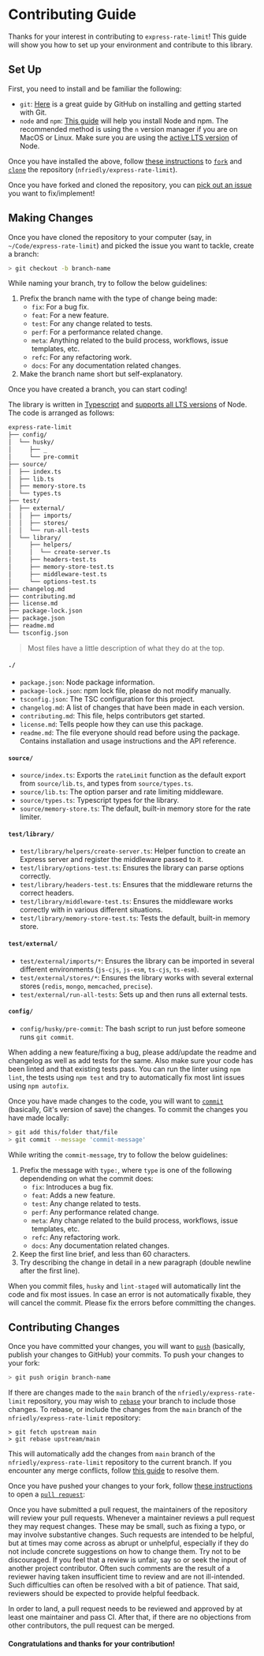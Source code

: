 # Contributing Guide

Thanks for your interest in contributing to `express-rate-limit`! This guide
will show you how to set up your environment and contribute to this library.

## Set Up

First, you need to install and be familiar the following:

- `git`: [Here](https://github.com/git-guides) is a great guide by GitHub on
  installing and getting started with Git.
- `node` and `npm`:
  [This guide](https://nodejs.org/en/download/package-manager/) will help you
  install Node and npm. The recommended method is using the `n` version manager
  if you are on MacOS or Linux. Make sure you are using the
  [active LTS version](https://github.com/nodejs/Release#release-schedule) of
  Node.

Once you have installed the above, follow
[these instructions](https://docs.github.com/en/get-started/quickstart/fork-a-repo)
to
[`fork`](https://docs.github.com/en/pull-requests/collaborating-with-pull-requests/working-with-forks)
and [`clone`](https://github.com/git-guides/git-clone) the repository
(`nfriedly/express-rate-limit`).

Once you have forked and cloned the repository, you can
[pick out an issue](https://github.com/nfriedly/express-rate-limit/issues?q=is%3Aissue+is%3Aopen+sort%3Aupdated-desc)
you want to fix/implement!

## Making Changes

Once you have cloned the repository to your computer (say, in
`~/Code/express-rate-limit`) and picked the issue you want to tackle, create a
branch:

```sh
> git checkout -b branch-name
```

While naming your branch, try to follow the below guidelines:

1. Prefix the branch name with the type of change being made:
   - `fix`: For a bug fix.
   - `feat`: For a new feature.
   - `test`: For any change related to tests.
   - `perf`: For a performance related change.
   - `meta`: Anything related to the build process, workflows, issue templates,
     etc.
   - `refc`: For any refactoring work.
   - `docs`: For any documentation related changes.
2. Make the branch name short but self-explanatory.

Once you have created a branch, you can start coding!

The library is written in
[Typescript](https://github.com/microsoft/TypeScript#readme) and
[supports all LTS versions](https://github.com/nodejs/Release#release-schedule)
of Node. The code is arranged as follows:

```sh
express-rate-limit
├── config/
│  └── husky/
│     ├── _
│     └── pre-commit
├── source/
│  ├── index.ts
│  ├── lib.ts
│  ├── memory-store.ts
│  └── types.ts
├── test/
│  ├── external/
│  │  ├── imports/
│  │  ├── stores/
│  │  └── run-all-tests
│  └── library/
│     ├── helpers/
│     │  └── create-server.ts
│     ├── headers-test.ts
│     ├── memory-store-test.ts
│     ├── middleware-test.ts
│     └── options-test.ts
├── changelog.md
├── contributing.md
├── license.md
├── package-lock.json
├── package.json
├── readme.md
└── tsconfig.json
```

> Most files have a little description of what they do at the top.

#### `./`

- `package.json`: Node package information.
- `package-lock.json`: npm lock file, please do not modify manually.
- `tsconfig.json`: The TSC configuration for this project.
- `changelog.md`: A list of changes that have been made in each version.
- `contributing.md`: This file, helps contributors get started.
- `license.md`: Tells people how they can use this package.
- `readme.md`: The file everyone should read before using the package. Contains
  installation and usage instructions and the API reference.

#### `source/`

- `source/index.ts`: Exports the `rateLimit` function as the default export from
  `source/lib.ts`, and types from `source/types.ts`.
- `source/lib.ts`: The option parser and rate limiting middleware.
- `source/types.ts`: Typescript types for the library.
- `source/memory-store.ts`: The default, built-in memory store for the rate
  limiter.

#### `test/library/`

- `test/library/helpers/create-server.ts`: Helper function to create an Express
  server and register the middleware passed to it.
- `test/library/options-test.ts`: Ensures the library can parse options
  correctly.
- `test/library/headers-test.ts`: Ensures that the middleware returns the
  correct headers.
- `test/library/middleware-test.ts`: Ensures the middleware works correctly with
  in various different situations.
- `test/library/memory-store-test.ts`: Tests the default, built-in memory store.

#### `test/external/`

- `test/external/imports/*`: Ensures the library can be imported in several
  different environments (`js-cjs`, `js-esm`, `ts-cjs`, `ts-esm`).
- `test/external/stores/*`: Ensures the library works with several external
  stores (`redis`, `mongo`, `memcached`, `precise`).
- `test/external/run-all-tests`: Sets up and then runs all external tests.

#### `config/`

- `config/husky/pre-commit`: The bash script to run just before someone runs
  `git commit`.

When adding a new feature/fixing a bug, please add/update the readme and
changelog as well as add tests for the same. Also make sure your code has been
linted and that existing tests pass. You can run the linter using `npm lint`,
the tests using `npm test` and try to automatically fix most lint issues using
`npm autofix`.

Once you have made changes to the code, you will want to
[`commit`](https://github.com/git-guides/git-commit) (basically, Git's version
of save) the changes. To commit the changes you have made locally:

```sh
> git add this/folder that/file
> git commit --message 'commit-message'
```

While writing the `commit-message`, try to follow the below guidelines:

1. Prefix the message with `type:`, where `type` is one of the following
   dependending on what the commit does:
   - `fix`: Introduces a bug fix.
   - `feat`: Adds a new feature.
   - `test`: Any change related to tests.
   - `perf`: Any performance related change.
   - `meta`: Any change related to the build process, workflows, issue
     templates, etc.
   - `refc`: Any refactoring work.
   - `docs`: Any documentation related changes.
2. Keep the first line brief, and less than 60 characters.
3. Try describing the change in detail in a new paragraph (double newline after
   the first line).

When you commit files, `husky` and `lint-staged` will automatically lint the
code and fix most issues. In case an error is not automatically fixable, they
will cancel the commit. Please fix the errors before committing the changes.

## Contributing Changes

Once you have committed your changes, you will want to
[`push`](https://github.com/git-guides/git-push) (basically, publish your
changes to GitHub) your commits. To push your changes to your fork:

```sh
> git push origin branch-name
```

If there are changes made to the `main` branch of the
`nfriedly/express-rate-limit` repository, you may wish to
[`rebase`](https://docs.github.com/en/get-started/using-git/about-git-rebase)
your branch to include those changes. To rebase, or include the changes from the
`main` branch of the `nfriedly/express-rate-limit` repository:

```
> git fetch upstream main
> git rebase upstream/main
```

This will automatically add the changes from `main` branch of the
`nfriedly/express-rate-limit` repository to the current branch. If you encounter
any merge conflicts, follow
[this guide](https://docs.github.com/en/get-started/using-git/resolving-merge-conflicts-after-a-git-rebase)
to resolve them.

Once you have pushed your changes to your fork, follow
[these instructions](https://docs.github.com/en/pull-requests/collaborating-with-pull-requests/proposing-changes-to-your-work-with-pull-requests/creating-a-pull-request-from-a-fork)
to open a
[`pull request`](https://docs.github.com/en/pull-requests/collaborating-with-pull-requests/proposing-changes-to-your-work-with-pull-requests/about-pull-requests):

Once you have submitted a pull request, the maintainers of the repository will
review your pull requests. Whenever a maintainer reviews a pull request they may
request changes. These may be small, such as fixing a typo, or may involve
substantive changes. Such requests are intended to be helpful, but at times may
come across as abrupt or unhelpful, especially if they do not include concrete
suggestions on how to change them. Try not to be discouraged. If you feel that a
review is unfair, say so or seek the input of another project contributor. Often
such comments are the result of a reviewer having taken insufficient time to
review and are not ill-intended. Such difficulties can often be resolved with a
bit of patience. That said, reviewers should be expected to provide helpful
feedback.

In order to land, a pull request needs to be reviewed and approved by at least
one maintainer and pass CI. After that, if there are no objections from other
contributors, the pull request can be merged.

#### Congratulations and thanks for your contribution!
